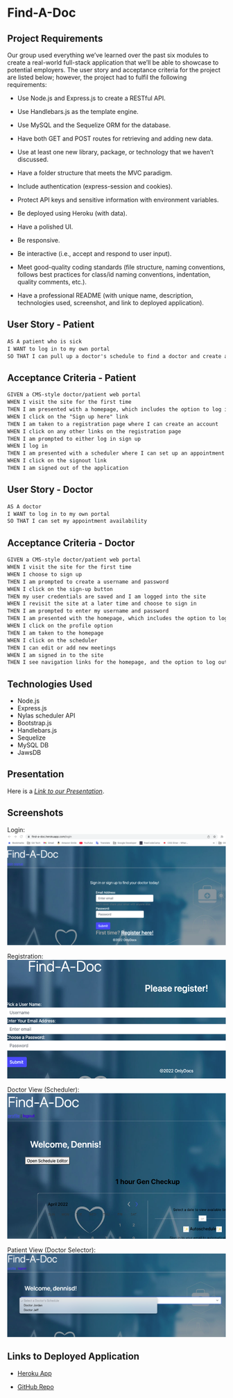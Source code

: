 # Find-A-Doc

## Project Requirements

Our group used everything we’ve learned over the past six modules to create a real-world full-stack application that we’ll be able to showcase to potential employers. The user story and acceptance criteria for the project are listed below; however, the project had to fulfil the following requirements:

* Use Node.js and Express.js to create a RESTful API.

* Use Handlebars.js as the template engine.

* Use MySQL and the Sequelize ORM for the database.

* Have both GET and POST routes for retrieving and adding new data.

* Use at least one new library, package, or technology that we haven’t discussed.

* Have a folder structure that meets the MVC paradigm.

* Include authentication (express-session and cookies).

* Protect API keys and sensitive information with environment variables.

* Be deployed using Heroku (with data).

* Have a polished UI.

* Be responsive.

* Be interactive (i.e., accept and respond to user input).

* Meet good-quality coding standards (file structure, naming conventions, follows best practices for class/id naming conventions, indentation, quality comments, etc.).

* Have a professional README (with unique name, description, technologies used, screenshot, and link to deployed application).

## User Story - Patient

```md
AS A patient who is sick
I WANT to log in to my own portal
SO THAT I can pull up a doctor's schedule to find a doctor and create an appointment
```

## Acceptance Criteria - Patient

```md
GIVEN a CMS-style doctor/patient web portal
WHEN I visit the site for the first time
THEN I am presented with a homepage, which includes the option to log in using an email address and password if already registered, and the option to create a new account if this is the first time I am accessing the site
WHEN I click on the "Sign up here" link
THEN I am taken to a registration page where I can create an account
WHEN I click on any other links on the registration page
THEN I am prompted to either log in sign up
WHEN I log in
THEN I am presented with a scheduler where I can set up an appointment with a doctor from a list of available slots
WHEN I click on the signout link
THEN I am signed out of the application
```

## User Story - Doctor

```md
AS A doctor
I WANT to log in to my own portal
SO THAT I can set my appointment availability
```

## Acceptance Criteria - Doctor

```md
GIVEN a CMS-style doctor/patient web portal
WHEN I visit the site for the first time
WHEN I choose to sign up
THEN I am prompted to create a username and password
WHEN I click on the sign-up button
THEN my user credentials are saved and I am logged into the site
WHEN I revisit the site at a later time and choose to sign in
THEN I am prompted to enter my username and password
THEN I am presented with the homepage, which includes the option to log in
WHEN I click on the profile option
THEN I am taken to the homepage
WHEN I click on the scheduler 
THEN I can edit or add new meetings
WHEN I am signed in to the site
THEN I see navigation links for the homepage, and the option to log out
```

## Technologies Used

* Node.js
* Express.js
* Nylas scheduler API
* Bootstrap.js
* Handlebars.js
* Sequelize
* MySQL DB
* JawsDB

## Presentation

Here is a *[Link to our Presentation](https://docs.google.com/presentation/d/1mn6J_7nnp4Pgume-fF4Xr6EI3VFb1WtJK0Juhu4Fpbc/edit?usp=sharing)*.

## Screenshots

Login:
![Find-A-Doc Login](/assets/images/FindADoc_Login.png "Find-A-Doc Login")

Registration:
![Find-A-Doc Registration](/assets/images/FindADoc_Registration.png "Find-A-Doc Registration")

Doctor View (Scheduler):
![Find-A-Doc Doctor View](/assets/images/FindADoc_Doctor.png "Find-A-Doc Doctor View")

Patient View (Doctor Selector):
![Find-A-Doc Patient View](/assets/images/FindADoc_Patient.png "Find-A-Doc Patient View")


## Links to Deployed Application

* [Heroku App](https://find-a-doc.herokuapp.com/login)

* [GitHub Repo](https://github.com/jorross/FindADoc)
